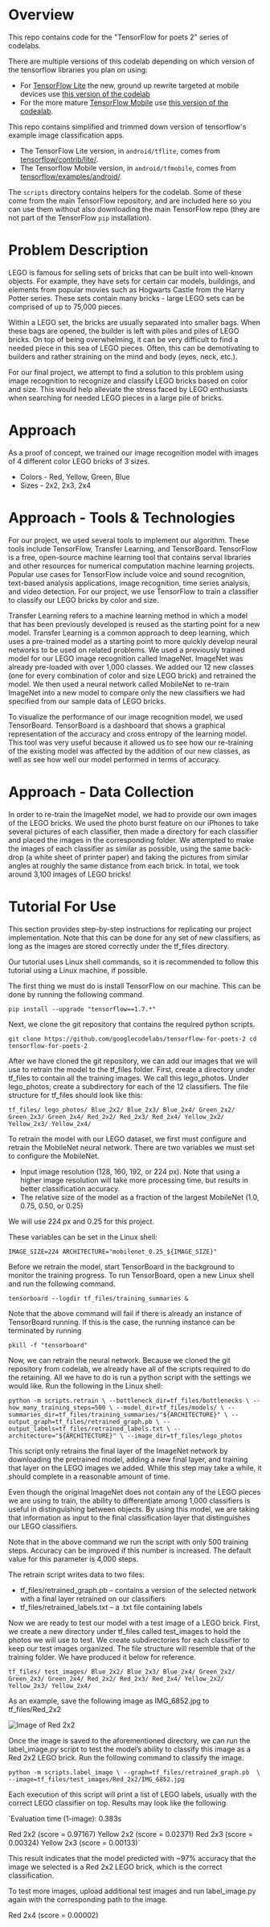 # Overview

This repo contains code for the "TensorFlow for poets 2" series of codelabs.

There are multiple versions of this codelab depending on which version 
of the tensorflow libraries you plan on using:

* For [TensorFlow Lite](https://www.tensorflow.org/mobile/tflite/) the new, ground up rewrite targeted at mobile devices
  use [this version of the codelab](https://codelabs.developers.google.com/codelabs/tensorflow-for-poets-2-tflite) 
* For the more mature [TensorFlow Mobile](https://www.tensorflow.org/mobile/mobile_intro) use 
  [this version of the codealab](https://codelabs.developers.google.com/codelabs/tensorflow-for-poets-2).


This repo contains simplified and trimmed down version of tensorflow's example image classification apps.

* The TensorFlow Lite version, in `android/tflite`, comes from [tensorflow/contrib/lite/](https://github.com/tensorflow/tensorflow/tree/master/tensorflow/contrib/lite).
* The Tensorflow Mobile version, in `android/tfmobile`, comes from [tensorflow/examples/android/](https://github.com/tensorflow/tensorflow/tree/master/tensorflow/examples/android).

The `scripts` directory contains helpers for the codelab. Some of these come from the main TensorFlow repository, and are included here so you can use them without also downloading the main TensorFlow repo (they are not part of the TensorFlow `pip` installation).

# Problem Description

LEGO is famous for selling sets of bricks that can be built into well-known objects. For example, they have sets for certain car models, buildings, and elements from popular movies such as Hogwarts Castle from the Harry Potter series. These sets contain many bricks - large LEGO sets can be comprised of up to 75,000 pieces. 

Within a LEGO set, the bricks are usually separated into smaller bags. When these bags are opened, the builder is left with piles and piles of LEGO bricks. On top of being overwhelming, it can be very difficult to find a needed piece in this sea of LEGO pieces. Often, this can be demotivating to builders and rather straining on the mind and body (eyes, neck, etc.).

For our final project, we attempt to find a solution to this problem using image recognition to recognize and classify LEGO bricks based on color and size. This would help alleviate the stress faced by LEGO enthusiasts when searching for needed LEGO pieces in a large pile of bricks.

# Approach

As a proof of concept, we trained our image recognition model with images of 4 different color LEGO bricks of 3 sizes. 

* Colors - Red, Yellow, Green, Blue
* Sizes - 2x2, 2x3, 2x4

# Approach - Tools & Technologies

For our project, we used several tools to implement our algorithm. These tools include TensorFlow, Transfer Learning, and TensorBoard.
TensorFlow is a free, open-source machine learning tool that contains serval libraries and other resources for numerical computation machine learning projects. Popular use cases for TensorFlow include voice and sound recognition, text-based analysis applications, image recognition, time series analysis, and video detection. For our project, we use TensorFlow to train a classifier to classify our LEGO bricks by color and size.

Transfer Learning refers to a machine learning method in which a model that has been previously developed is reused as the starting point for a new model. Transfer Learning is a common approach to deep learning, which uses a pre-trained model as a starting point to more quickly develop neural networks to be used on related problems. We used a previously trained model for our LEGO image recognition called ImageNet. ImageNet was already pre-loaded with over 1,000 classes. We added our 12 new classes (one for every combination of color and size LEGO brick) and retrained the model. We then used a neural network called MobileNet to re-train ImageNet into a new model to compare only the new classifiers we had specified from our sample data of LEGO bricks.

To visualize the performance of our image recognition model, we used TensorBoard. TensorBoard is a dashboard that shows a graphical representation of the accuracy and cross entropy of the learning model. This tool was very useful because it allowed us to see how our re-training of the existing model was affected by the addition of our new classes, as well as see how well our model performed in terms of accuracy.

# Approach - Data Collection

In order to re-train the ImageNet model, we had to provide our own images of the LEGO bricks. We used the photo burst feature on our iPhones to take several pictures of each classifier, then made a directory for each classifier and placed the images in the corresponding folder. We attempted to make the images of each classifier as similar as possible, using the same back-drop (a white sheet of printer paper) and taking the pictures from similar angles at roughly the same distance from each brick. In total, we took around 3,100 images of LEGO bricks!

# Tutorial For Use

This section provides step-by-step instructions for replicating our project implementation. Note that this can be done for any set of new classifiers, as long as the images are stored correctly under the tf_files directory.

Our tutorial uses Linux shell commands, so it is recommended to follow this tutorial using a Linux machine, if possible.

The first thing we must do is install TensorFlow on our machine. This can be done by running the following command.

`pip install --upgrade "tensorflow==1.7.*"`

Next, we clone the git repository that contains the required python scripts.

`git clone https://github.com/googlecodelabs/tensorflow-for-poets-2
cd tensorflow-for-poets-2`

After we have cloned the git repository, we can add our images that we will use to retrain the model to the tf_files folder. First, create a directory under tf_files to contain all the training images. We call this lego_photos. Under lego_photos, create a subdirectory for each of the 12 classifiers. The file structure for tf_files should look like this:

`tf_files/
   lego_photos/
      Blue_2x2/
      Blue_2x3/
      Blue_2x4/
      Green_2x2/
      Green_2x3/
      Green_2x4/
      Red_2x2/
      Red_2x3/
      Red_2x4/
      Yellow_2x2/
      Yellow_2x3/
      Yellow_2x4/`
      
To retrain the model with our LEGO dataset, we first must configure and retrain the MobileNet neural network. There are two variables we must set to configure the MobileNet.
* Input image resolution (128, 160, 192, or 224 px). Note that using a higher image resolution will take more processing time, but results in better classification accuracy.
* The relative size of the model as a fraction of the largest MobileNet (1.0, 0.75, 0.50, or 0.25)

We will use 224 px and 0.25 for this project.

These variables can be set in the Linux shell:

`IMAGE_SIZE=224
ARCHITECTURE="mobilenet_0.25_${IMAGE_SIZE}"`

Before we retrain the model, start TensorBoard in the background to monitor the training progress. To run TensorBoard, open a new Linux shell and run the following command.

`tensorboard --logdir tf_files/training_summaries &`

Note that the above command will fail if there is already an instance of TensorBoard running. If this is the case, the running instance can be terminated by running

`pkill -f "tensorboard"`

Now, we can retrain the neural network. Because we cloned the git repository from codelab, we already have all of the scripts required to do the retaining. All we have to do is run a python script with the settings we would like. Run the following in the Linux shell:

`python -m scripts.retrain \
  --bottleneck_dir=tf_files/bottlenecks \
  --how_many_training_steps=500 \
  --model_dir=tf_files/models/ \
  --summaries_dir=tf_files/training_summaries/"${ARCHITECTURE}" \
  --output_graph=tf_files/retrained_graph.pb \
  --output_labels=tf_files/retrained_labels.txt \
  --architecture="${ARCHITECTURE}" \
  --image_dir=tf_files/lego_photos`

This script only retrains the final layer of the ImageNet network by downloading the pretrained model, adding a new final layer, and training that layer on the LEGO images we added. While this step may take a while, it should complete in a reasonable amount of time.

Even though the original ImageNet does not contain any of the LEGO pieces we are using to train, the ability to differentiate among 1,000 classifiers is useful in distinguishing between objects. By using this model, we are taking that information as input to the final classification layer that distinguishes our LEGO classifiers.

Note that in the above command we run the script with only 500 training steps. Accuracy can be improved if this number is increased. The default value for this parameter is 4,000 steps.

The retrain script writes data to two files:
* tf_files/retrained_graph.pb – contains a version of the selected network with a final layer retrained on our classifiers
* tf_files/retrained_labels.txt – a .txt file containing labels

Now we are ready to test our model with a test image of a LEGO brick. First, we create a new directory under tf_files called test_images to hold the photos we will use to test. We create subdirectories for each classifier to keep our test images organized. The file structure will resemble that of the training folder. We have produced it below for reference.

`tf_files/
   test_images/
      Blue_2x2/
      Blue_2x3/
      Blue_2x4/
      Green_2x2/
      Green_2x3/
      Green_2x4/
      Red_2x2/
      Red_2x3/
      Red_2x4/
      Yellow_2x2/
      Yellow_2x3/
      Yellow_2x4/`
      
As an example, save the following image as IMG_6852.jpg to tf_files/Red_2x2

![Image of Red 2x2](https://github.com/meganrapach/lego-image-recognition/tf_files/test_images/Red_2x2/IMG_6852.jpg)

Once the image is saved to the aforementioned directory, we can run the label_image.py script to test the model’s ability to classify this image as a Red 2x2 LEGO brick. Run the following command to classify the image.

`python -m scripts.label_image \
    --graph=tf_files/retrained_graph.pb  \
    --image=tf_files/test_images/Red_2x2/IMG_6852.jpg`

Each execution of this script will print a list of LEGO labels, usually with the correct LEGO classifier on top. Results may look like the following.

`Evaluation time (1-image): 0.383s

Red 2x2 (score = 0.97167)
Yellow 2x2 (score = 0.02371)
Red 2x3 (score = 0.00324)
Yellow 2x3 (score = 0.00133)`

This result indicates that the model predicted with ~97% accuracy that the image we selected is a Red 2x2 LEGO brick, which is the correct classification.

To test more images, upload additional test images and run label_image.py again with the corresponding path to the image.

Red 2x4 (score = 0.00002)
